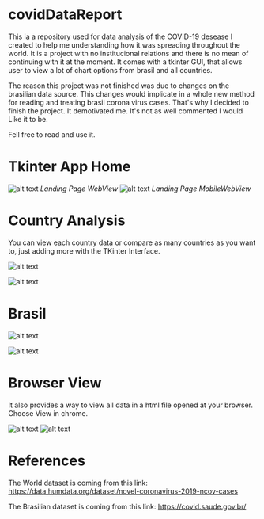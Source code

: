 # covidDataReport

This ia a repository used for data analysis of the COVID-19 desease I created to help me understanding how it was spreading throughout the world. It is a project with no institucional relations and there is no mean of continuing with it at the moment. It comes with a tkinter GUI, that allows user to view a lot of chart options from brasil and all countries.

The reason this project was not finished was due to changes on the brasilian data source. This changes would implicate in a whole new method for reading and treating brasil corona virus cases. That's why I decided to finish the project. It demotivated me. It's not as well commented I would Like it to be.

Fell free to read and use it.

# Tkinter App Home

![alt text](https://github.com/G-Fontenele/project_images/blob/master/Imagens/proffyLanding.png?raw=true)
*Landing Page WebView*
![alt text](https://github.com/G-Fontenele/project_images/blob/master/Imagens/proffyLandingMobile.png?raw=true)
*Landing Page MobileWebView*

# Country Analysis

You can view each country data or compare as many countries as you want to, just adding more with the TKinter Interface.

![alt text](https://github.com/G-Fontenele/project_images/blob/master/Imagens/Country1.png?raw=true)

![alt text](https://github.com/G-Fontenele/project_images/blob/master/Imagens/CountryCompare.png?raw=true)

# Brasil

![alt text](https://github.com/G-Fontenele/project_images/blob/master/Imagens/Brasil1.png?raw=true)

![alt text](https://github.com/G-Fontenele/project_images/blob/master/Imagens/Brasil2.png?raw=true)

# Browser View

It also provides a way to view all data in a html file opened at your browser. Choose View in chrome.

![alt text](https://github.com/G-Fontenele/project_images/blob/master/Imagens/BrowserData.png?raw=true)
![alt text](https://github.com/G-Fontenele/project_images/blob/master/Imagens/BrowserDataBrasil.png?raw=true)

# References

The World dataset is coming from this link: https://data.humdata.org/dataset/novel-coronavirus-2019-ncov-cases

The Brasilian dataset is coming from this link: https://covid.saude.gov.br/

